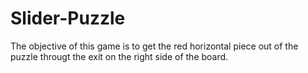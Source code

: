 # Slider-Puzzle

The objective of this game is to get the red horizontal piece out of the puzzle througt the exit on the right side of the board.


